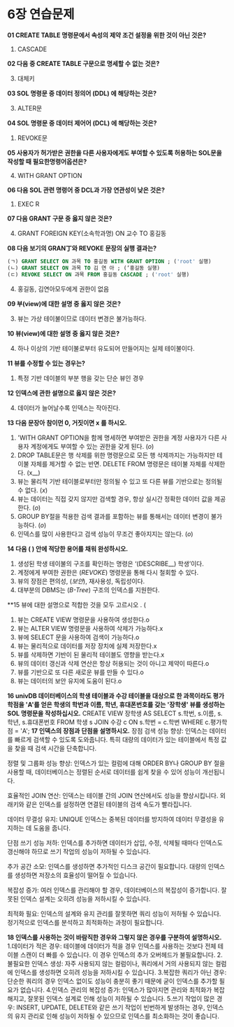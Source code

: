 # 6장 연습문제

**01 CREATE TABLE 명령문에서 속성의 제약 조건 설정을 위한 것이 아닌 것은?**

1. CASCADE

**02 다음 중 CREATE TABLE 구문으로 명세할 수 없는 것은?**


3. 대체키


**03 SOL 명령문 중 데이터 정의어 (DDL) 에 해당하는 것은?**


3. ALTER문


**04 SOL 명령문 중 데이터 제어어 (DCL) 에 해당하는 것은?**

1. REVOKE문

**05 사용자가 허가받은 권한을 다른 사용자에게도 부여할 수 있도록 허용하는 SOL문을 작성할 때 필요한명령어옵션은?**


4. WITH GRANT OPTION

**06 다음 SOL 관련 명령어 중 DCL과 가장 연관성이 낮은 것은?**

1. EXEC
R

**07 다음 GRANT 구문 중 옳지 않은 것은?**


4. GRANT FOREIGN KEY(소속학과명) ON 교수 TO 홍길동

**08 다음 보기의 GRAN丁와 REVOKE 문장의 실행 결과는?**

```sql
(ㄱ) GRANT SELECT ON 과목 TO 홍길동 WITH GRANT OPTION ; ('root' 실행)
(ㄴ) GRANT SELECT ON 과목 TO 김 연 아 ; (‘홍길동 실행)
(ㄷ) REVOKE SELECT ON 과목 FROM 홍길동 CASCADE ; ('root' 실행)
```


4. 홍길동, 김연아모두에게 권한이 없음

**09 부(view)에 대한 설명 중 옳지 않은 것은?**


3. 뷰는 가상 테이불이므로 데이터 변경은 불가능하다.


**10 뷰(view)에 대한 설명 중 옳지 않은 것은?**


4. 하나 이상의 기반 테이불로부터 유도되어 만들어지는 실제 테이불이다.

**11 뷰를 수정할 수 있는 경우는?**

1. 특정 기반 데이블의 부분 행을 갖는 단순 뷰인 경우


**12 인덱스에 관한 설명으로 옳지 않은 것은?**


4. 데이터가 늘어날수록 인덱스는 작아진다.

**13 다음 문장아 참이먼 0, 거짓이면 x 를 하시오.**

1. 'WITH GRANT OPTION을 함께 명세하면 부여받은 권한을 계정 사용자가 다른 사용자 계정에게도 부여할 수 있는 권한을 갖게 된다. (_o_)
2. DROP TABLE문은 행 삭제를 위한 명령문으로 모든 행 삭제까지는 가능하지만 테이불 자체를 제거할 수 없는 반면. DELETE FROM 명령문은 테이불 자체를 삭제한다. (x__)
3. 뷰는 물리적 기반 테이블로부터만 정의될 수 있고 또 다른 뷰를 기반으로는 정의될 수 없다. (_x_)
4. 뷰는 데이터는 직접 갖지 않지만 검색할 경우, 항상 실시간 정확한 데이터 값을 제공한다. (_o_)
5. GROUP BY절을 적용한 검색 결과를 포함하는 뷰를 통해서는 데이터 변경이 불가능하다. (_o_)
6. 인덱스를 많이 사용한다고 검색 성능이 무조건 좋아지지는 않는다. (_o_)

**14 다음 ( ) 안에 적당한 용어를 채워 완성하시오.**

1. 생성된 학생 테이불의 구조를 확인하는 명령은 ‘(DESCRIBE__) 학생’이다.
2. 계정에게 부여한 권한은 (_REVOKE_) 명령문을 통해 다시 철회할 수 있다.
3. 뷰의 장점은 편의성, (_보안_), 재사용성, 독립성이다.
4. 대부분의 DBMS는 (_B-Tree_) 구조의 인덱스를 지원한다.

**15 뷰에 대한 설명으로 적합한 것을 모두 고르시오 . (

1. 뷰는 CREATE VIEW 명령문을 사용하여 생성한다.o
2. 뷰는 ALTER VIEW 명령문을 사용하여 삭제가 가능하다.x
3. 뷰에 SELECT 문을 사용하여 검색이 가능하다.o
4. 뷰는 물리적으로 데이터를 저장 장치에 실제 저장한다.x
5. 뷰를 삭제하면 기반이 된 물리적 테이블도 영향을 받는다.x
6. 뷰의 데이터 갱신과 삭제 연산은 항상 허용되는 것이 아니고 제약이 따른다.o
7. 뷰를 기반으로 또 다른 새로운 뷰를 만들 수 있다.o
8. 뷰는 데이터의 보안 유지에 도움이 된다.o

**16 univDB 데이터베이스의 학생 테이블과 수강 테이블을 대상으로 한 과목이라도 평가학점을 'A'를 얻은 학생의 학번과 이름, 학년, 휴대폰번호를 갖는 '장학생' 뷰를 생성하는 SOL 명령문을 작성하십시오.**
CREATE VIEW 장학생 AS
SELECT s.학번, s.이름, s.학년, s.휴대폰번호
FROM 학생 s
JOIN 수강 c ON s.학번 = c.학번
WHERE c.평가학점 = 'A';
**17 인덱스의 장점과 단점을 설명하시오.**
장점
검색 성능 향상: 인덱스는 데이터를 빠르게 검색할 수 있도록 도와줍니다. 특히 대량의 데이터가 있는 테이블에서 특정 값을 찾을 때 검색 시간을 단축합니다.

정렬 및 그룹화 성능 향상: 인덱스가 있는 컬럼에 대해 ORDER BY나 GROUP BY 절을 사용할 때, 데이터베이스는 정렬된 순서로 데이터를 쉽게 찾을 수 있어 성능이 개선됩니다.

효율적인 JOIN 연산: 인덱스는 테이블 간의 JOIN 연산에서도 성능을 향상시킵니다. 외래키와 같은 인덱스를 설정하면 연결된 테이블의 검색 속도가 빨라집니다.

데이터 무결성 유지: UNIQUE 인덱스는 중복된 데이터를 방지하여 데이터 무결성을 유지하는 데 도움을 줍니다.

단점
쓰기 성능 저하: 인덱스를 추가하면 데이터가 삽입, 수정, 삭제될 때마다 인덱스도 갱신해야 하므로 쓰기 작업의 성능이 저하될 수 있습니다.

추가 공간 소모: 인덱스를 생성하면 추가적인 디스크 공간이 필요합니다. 대량의 인덱스를 생성하면 저장소의 효율성이 떨어질 수 있습니다.

복잡성 증가: 여러 인덱스를 관리해야 할 경우, 데이터베이스의 복잡성이 증가합니다. 잘못된 인덱스 설계는 오히려 성능을 저하시킬 수 있습니다.

최적화 필요: 인덱스의 설계와 유지 관리를 잘못하면 쿼리 성능이 저하될 수 있습니다. 정기적으로 인덱스를 분석하고 최적화하는 과정이 필요합니다.

**18 인덱스를 사용하는 것이 바람직한 경우와 그렇지 않은 경우를 구분하여 설명하시오.**
1.데이터가 적은 경우:
테이블에 데이터가 적을 경우 인덱스를 사용하는 것보다 전체 테이블 스캔이 더 빠를 수 있습니다. 이 경우 인덱스의 추가 오버헤드가 불필요합니다.
2.불필요한 인덱스 생성:
자주 사용되지 않는 컬럼이나, 쿼리에서 거의 사용되지 않는 컬럼에 인덱스를 생성하면 오히려 성능을 저하시킬 수 있습니다.
3.복잡한 쿼리가 아닌 경우:
단순한 쿼리의 경우 인덱스 없이도 성능이 충분히 좋기 때문에 굳이 인덱스를 추가할 필요가 없습니다.
4.인덱스 관리의 복잡성 증가:
인덱스가 많아지면 관리와 최적화가 복잡해지고, 잘못된 인덱스 설계로 인해 성능이 저하될 수 있습니다.
5.쓰기 작업이 많은 경우:
INSERT, UPDATE, DELETE와 같은 쓰기 작업이 빈번하게 발생하는 경우, 인덱스의 유지 관리로 인해 성능이 저하될 수 있으므로 인덱스를 최소화하는 것이 좋습니다.
